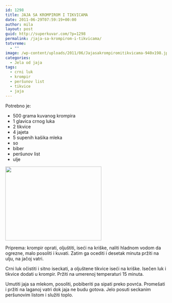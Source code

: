 ```yaml
---
id: 1298
title: JAJA SA KROMPIROM I TIKVICAMA
date: 2011-06-29T07:59:19+00:00
author: mila
layout: post
guid: http://superkuvar.com/?p=1298
permalink: /jaja-sa-krompirom-i-tikvicama/
totvreme:
  - ""
image: /wp-content/uploads/2011/06/Jajasakrompiromitikvicama-940x198.jpg
categories:
  - Jela od jaja
tags:
  - crni luk
  - krompir
  - peršunov list
  - tikvice
  - jaja
---
```

Potrebno je:

  * 500 grama kuvanog krompira
  * 1 glavica crnog luka
  * 2 tikvice
  * 4 jajeta
  * 5 supenih kašika mleka
  * so
  * biber
  * peršunov list
  * ulje

<img class="alignnone size-medium wp-image-3696" title="Jajasakrompiromitikvicama" src="//superkuvar.com/wp-content/uploads/2011/06/Jajasakrompiromitikvicama-e1342022583933-300x231.jpg" alt="" width="300" height="231" /> 

Priprema: krompir oprati, oljuštiti, iseći na kriške, naliti hladnom vodom da ogrezne, malo posoliti i kuvati. Zatim ga ocediti i desetak minuta pržiti na ulju, na jačoj vatri.

Crni luk očistiti i sitno iseckati, a oljuštene tikvice iseći na kriške. Isečen luk i tikvice dodati u krompir. Pržiti na umerenoj temperaturi 15 minuta.

Umutiti jaja sa mlekom, posoliti, pobiberiti pa sipati preko povrća. Promešati i pržiti na laganoj vatri dok jaja ne budu gotova. Jelo posuti seckanim peršunovim listom i služiti toplo.